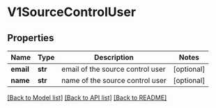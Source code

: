 # V1SourceControlUser

## Properties
Name | Type | Description | Notes
------------ | ------------- | ------------- | -------------
**email** | **str** | email of the source control user | [optional] 
**name** | **str** | name of the source control user | [optional] 

[[Back to Model list]](../README.md#documentation-for-models) [[Back to API list]](../README.md#documentation-for-api-endpoints) [[Back to README]](../README.md)


